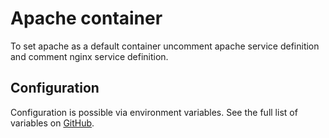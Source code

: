 # Apache container

To set apache as a default container uncomment apache service definition and comment nginx service definition. 

## Configuration

Configuration is possible via environment variables. See the full list of variables on [GitHub](https://github.com/wodby/drupal-apache).
